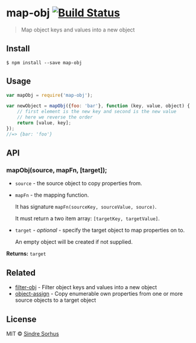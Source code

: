 # map-obj [![Build Status](https://travis-ci.org/sindresorhus/map-obj.svg?branch=master)](https://travis-ci.org/sindresorhus/map-obj)

> Map object keys and values into a new object


## Install

```
$ npm install --save map-obj
```


## Usage

```js
var mapObj = require('map-obj');

var newObject = mapObj({foo: 'bar'}, function (key, value, object) {
	// first element is the new key and second is the new value
	// here we reverse the order
	return [value, key];
});
//=> {bar: 'foo'}
```

## API

### mapObj(source, mapFn, [target]);
 
- `source` - the source object to copy properties from.

- `mapFn` - the mapping function.
  
  It has signature `mapFn(sourceKey, sourceValue, source)`. 
  
  It must return a two item array: `[targetKey, targetValue]`.
  
- `target` - *optional* - specify the target object to map properties on to. 

  An empty object will be created if not supplied.
 
**Returns:** `target`


## Related

- [filter-obj](https://github.com/sindresorhus/filter-obj) - Filter object keys and values into a new object
- [object-assign](https://github.com/sindresorhus/object-assign) - Copy enumerable own properties from one or more source objects to a target object


## License

MIT © [Sindre Sorhus](http://sindresorhus.com)
